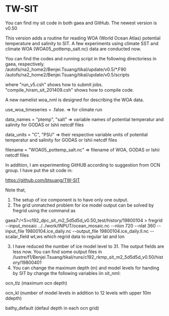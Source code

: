 # TW-SIT

You can find my sit code in both gaea and GitHub. The newest version is v0.50

This version adds a routine for reading WOA (World Ocean Atlas) potential temperature and salinity to SIT. A few experiments using climate SST and climate WOA (WOA05_pottemp_salt.nc) data are conducted now. 

You can find the codes and running script in the following directoriess in gaea, respectively.
/autofs/na2_home2/Benjei.Tsuang/tikal/update/v0.5/*.F90
/autofs/na2_home2/Benjei.Tsuang/tikal/update/v0.5/scripts

where
"run_v5.csh" shows how to submit jobs.
"compile_hiram_sit_201409.csh" shows how to compile code.

A new namelist woa_nml is designed for describing the WOA data.

   use_woa_timeseries = .false.                                         => for climate run

   data_names = "ptemp", "salt"                                         => variable names of potential temperatur and salinity for GODAS or Ishii netcdf files

   data_units = "C", "PSU"                                                 => their respective variable units of potential temperatur and salinity for GODAS or Ishii netcdf files

   filename = "WOA05_pottemp_salt.nc"                          => filename of WOA, GODAS or Ishii netcdf files

In addition, I am experimenting GitHUB according to suggestion from OCN group. I have put the sit code in:

https://github.com/btsuang/TW-SIT


Note that,
1) The setup of ice component is to have only one output.
2) The grid unmatched problem for ice model output can be solved by fregrid using the command as 

gaea7:/<5>c192_dpc_sit_m2_5d5d5d_v0.50_test/history/19800104 > fregrid --input_mosaic ../../work/INPUT/ocean_mosaic.nc --nlon 720 --nlat 360 --input_file 19800104.ice_daily.nc --output_file 19800104.ice_daily.ll.nc --scalar_field wt,ws
which regrid data to regular lat and lon 

3) I have reduced the number of ice model level to 31. The output fields are less now. You can find some output files in
/lustre/f1/Benjei.Tsuang/tikal/runs/c192_rkmp_sit_m2_5d5d5d_v0.50/history/19800401
4) You can change the maximum depth (m) and model levels for handing by SIT by change the following  variables iin sit_nml:

ocn_tlz (maximum ocn depth)

ocn_kl (number of model levels in addition to 12  levels with  upper 10m  ddepth)

bathy_default (defaul depth in each ocn grid)

